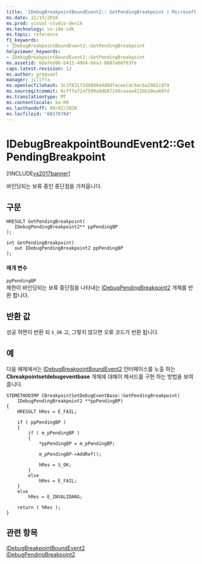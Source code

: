 ```yaml
---
title: 'IDebugBreakpointBoundEvent2:: GetPendingBreakpoint | Microsoft Docs'
ms.date: 11/15/2016
ms.prod: visual-studio-dev14
ms.technology: vs-ide-sdk
ms.topic: reference
f1_keywords:
- IDebugBreakpointBoundEvent2::GetPendingBreakpoint
helpviewer_keywords:
- IDebugBreakpointBoundEvent2::GetPendingBreakpoint
ms.assetid: 6da7ed86-b412-4964-b6a3-0687a66f63fe
caps.latest.revision: 12
ms.author: gregvanl
manager: jillfra
ms.openlocfilehash: 3c3f831f2d889044d0dfaceecdc9acba2801cd74
ms.sourcegitcommit: 6cfffa72af599a9d667249caaaa411bb28ea69fd
ms.translationtype: MT
ms.contentlocale: ko-KR
ms.lasthandoff: 09/02/2020
ms.locfileid: "68176784"
---
```

# <a name="idebugbreakpointboundevent2getpendingbreakpoint"></a>IDebugBreakpointBoundEvent2::GetPendingBreakpoint
[!INCLUDE[vs2017banner](../../../includes/vs2017banner.md)]

바인딩되는 보류 중인 중단점을 가져옵니다.  
  
## <a name="syntax"></a>구문  
  
```cpp#  
HRESULT GetPendingBreakpoint(   
   IDebugPendingBreakpoint2** ppPendingBP  
);  
```  
  
```cpp#  
int GetPendingBreakpoint(   
   out IDebugPendingBreakpoint2 ppPendingBP  
);  
```  
  
#### <a name="parameters"></a>매개 변수  
 `ppPendingBP`  
 제한이 바인딩되는 보류 중단점을 나타내는 [IDebugPendingBreakpoint2](../../../extensibility/debugger/reference/idebugpendingbreakpoint2.md) 개체를 반환 합니다.  
  
## <a name="return-value"></a>반환 값  
 성공 하면이 반환 되 `S_OK` 고, 그렇지 않으면 오류 코드가 반환 됩니다.  
  
## <a name="example"></a>예  
 다음 예제에서는 [IDebugBreakpointBoundEvent2](../../../extensibility/debugger/reference/idebugbreakpointboundevent2.md) 인터페이스를 노출 하는 **Cbreakpointsetdebugeventbase** 개체에 대해이 메서드를 구현 하는 방법을 보여 줍니다.  
  
```cpp#  
STDMETHODIMP CBreakpointSetDebugEventBase::GetPendingBreakpoint(  
    IDebugPendingBreakpoint2 **ppPendingBP)  
{  
    HRESULT hRes = E_FAIL;  
  
    if ( ppPendingBP )  
    {  
        if ( m_pPendingBP )  
        {  
            *ppPendingBP = m_pPendingBP;  
  
            m_pPendingBP->AddRef();  
  
            hRes = S_OK;  
        }  
        else  
            hRes = E_FAIL;  
    }  
    else  
        hRes = E_INVALIDARG;  
  
    return ( hRes );  
}  
```  
  
## <a name="see-also"></a>관련 항목  
 [IDebugBreakpointBoundEvent2](../../../extensibility/debugger/reference/idebugbreakpointboundevent2.md)   
 [IDebugPendingBreakpoint2](../../../extensibility/debugger/reference/idebugpendingbreakpoint2.md)
